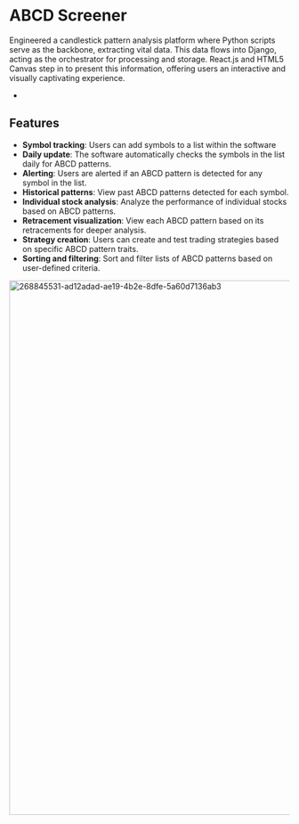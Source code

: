 # ABCD Screener

Engineered a candlestick pattern analysis platform where Python scripts serve as the backbone, extracting vital data. This data flows into Django, acting as the orchestrator for processing and storage. React.js and HTML5 Canvas step in to present this information, offering users an interactive and visually captivating experience.


- 
## Features

- ****Symbol tracking****: Users can add symbols to a list within the software
- **Daily update**: The software automatically checks the symbols in the list daily for ABCD patterns.
- **Alerting**: Users are alerted if an ABCD pattern is detected for any symbol in the list.
- **Historical patterns**: View past ABCD patterns detected for each symbol.
- **Individual stock analysis**: Analyze the performance of individual stocks based on ABCD patterns.
- **Retracement visualization**: View each ABCD pattern based on its retracements for deeper analysis.
- **Strategy creation**: Users can create and test trading strategies based on specific ABCD pattern traits.
- **Sorting and filtering**: Sort and filter lists of ABCD patterns based on user-defined criteria.

<img width="960" alt="268845531-ad12adad-ae19-4b2e-8dfe-5a60d7136ab3" src="https://github.com/Rperez1988/abcd_client/assets/38891767/f7111394-e1c6-473c-86ca-015e8fe67dc3">

